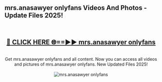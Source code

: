 <h2>mrs.anasawyer onlyfans Videos And Photos - Update Files 2025!</h2>
<br>
<div align="center">
<h2><a href="https://linkcuts.com/hfmhzwbr" rel="nofollow">🔴 CLICK HERE 🌐==►► mrs.anasawyer onlyfans</a></h2>
<br>
Get mrs.anasawyer onlyfans and all content. Now you can access all videos and pictures of mrs.anasawyer onlyfans. New Updated Files 2025!
<br>
<br>
<a href="https://linkcuts.com/hfmhzwbr" rel="nofollow" data-target="animated-image.originalLink"><img src="https://i.ibb.co.com/WyWwxjT/player-gif2.gif" alt="mrs.anasawyer onlyfans" style="max-width: 100%; display: inline-block;" data-target="animated-image.originalImage"></a>
</div>
<br>
